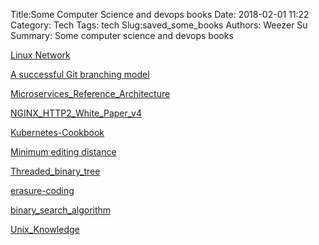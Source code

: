 Title:Some Computer Science and devops books 
Date: 2018-02-01 11:22
Category: Tech
Tags: tech
Slug:saved_some_books 
Authors: Weezer Su
Summary: Some computer science and devops books

[Linux Network](/pdfs/linuxnet.pdf)

[A successful Git branching model](http://nvie.com/posts/a-successful-git-branching-model/)

[Microservices_Reference_Architecture](/pdfs/Microservices_Reference_Architecture.pdf)

[NGINX_HTTP2_White_Paper_v4](/pdfs/NGINX_HTTP2_White_Paper_v4.pdf)

[Kubernetes-Cookbook](/pdfs/Kubernetes-Cookbook.pdf)

[Minimum editing distance](/pdfs/minimum_edit_disrance.pdf)

[Threaded_binary_tree](https://en.wikipedia.org/wiki/Threaded_binary_tree)

[erasure-coding](http://smahesh.com/blog/2012/07/01/dummies-guide-to-erasure-coding/)

[binary_search_algorithm](https://en.wikipedia.org/wiki/Binary_search_algorithm)

[Unix_Knowledge](https://www.bottomupcs.com/)

